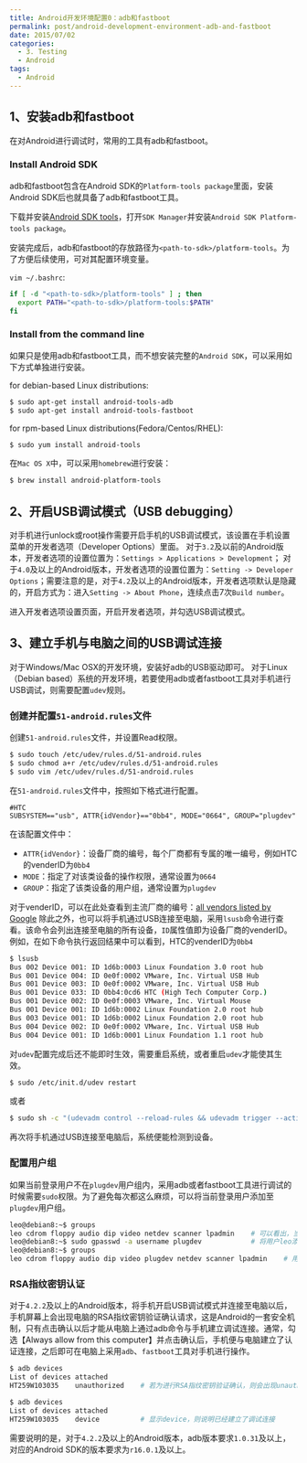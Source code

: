 ```yaml
---
title: Android开发环境配置0：adb和fastboot
permalink: post/android-development-environment-adb-and-fastboot
date: 2015/07/02
categories:
  - 3. Testing
  - Android
tags:
  - Android
---
```


## 1、安装adb和fastboot

在对Android进行调试时，常用的工具有adb和fastboot。

### Install Android SDK

adb和fastboot包含在Android SDK的`Platform-tools package`里面，安装Android SDK后也就具备了adb和fastboot工具。

下载并安装[Android SDK tools](https://developer.android.com/sdk/index.html#Other)，打开`SDK Manager`并安装`Android SDK Platform-tools package`。

安装完成后，adb和fastboot的存放路径为`<path-to-sdk>/platform-tools`。为了方便后续使用，可对其配置环境变量。

`vim ~/.bashrc`:

~~~bash
if [ -d "<path-to-sdk>/platform-tools" ] ; then
  export PATH="<path-to-sdk>/platform-tools:$PATH"
fi
~~~

### Install from the command line

如果只是使用adb和fastboot工具，而不想安装完整的`Android SDK`，可以采用如下方式单独进行安装。

for debian-based Linux distributions:

~~~bash
$ sudo apt-get install android-tools-adb
$ sudo apt-get install android-tools-fastboot
~~~

for rpm-based Linux distributions(Fedora/Centos/RHEL):
~~~bash
$ sudo yum install android-tools
~~~

在`Mac OS X`中，可以采用`homebrew`进行安装：

~~~bash
$ brew install android-platform-tools
~~~

## 2、开启USB调试模式（USB debugging）

对手机进行unlock或root操作需要开启手机的USB调试模式，该设置在手机设置菜单的开发者选项（Developer Options）里面。
对于`3.2`及以前的Android版本，开发者选项的设置位置为：`Settings > Applications > Development`；
对于`4.0`及以上的Android版本，开发者选项的设置位置为：`Setting -> Developer Options`；需要注意的是，对于`4.2`及以上的Android版本，开发者选项默认是隐藏的，开启方式为：进入`Setting -> About Phone`，连续点击7次`Build number`。

进入开发者选项设置页面，开启开发者选项，并勾选USB调试模式。

## 3、建立手机与电脑之间的USB调试连接
对于Windows/Mac OSX的开发环境，安装好adb的USB驱动即可。
对于Linux（Debian based）系统的开发环境，若要使用adb或者fastboot工具对手机进行USB调试，则需要配置`udev`规则。

### 创建并配置`51-android.rules`文件
创建`51-android.rules`文件，并设置Read权限。

~~~bash
$ sudo touch /etc/udev/rules.d/51-android.rules
$ sudo chmod a+r /etc/udev/rules.d/51-android.rules
$ sudo vim /etc/udev/rules.d/51-android.rules
~~~

在`51-android.rules`文件中，按照如下格式进行配置。

~~~vim
#HTC
SUBSYSTEM=="usb", ATTR{idVendor}=="0bb4", MODE="0664", GROUP="plugdev"
~~~

在该配置文件中：
- `ATTR{idVendor}`：设备厂商的编号，每个厂商都有专属的唯一编号，例如HTC的venderID为`0bb4`
- `MODE`：指定了对该类设备的操作权限，通常设置为`0664`
- `GROUP`：指定了该类设备的用户组，通常设置为`plugdev`

对于venderID，可以在此处查看到主流厂商的编号：[all vendors listed by Google](http://developer.android.com/tools/device.html#VendorIds)
除此之外，也可以将手机通过USB连接至电脑，采用`lsusb`命令进行查看。该命令会列出连接至电脑的所有设备，`ID`属性值即为设备厂商的venderID。例如，在如下命令执行返回结果中可以看到，HTC的venderID为`0bb4`

~~~bash
$ lsusb
Bus 002 Device 001: ID 1d6b:0003 Linux Foundation 3.0 root hub
Bus 001 Device 004: ID 0e0f:0002 VMware, Inc. Virtual USB Hub
Bus 001 Device 003: ID 0e0f:0002 VMware, Inc. Virtual USB Hub
Bus 001 Device 033: ID 0bb4:0cd6 HTC (High Tech Computer Corp.)
Bus 001 Device 002: ID 0e0f:0003 VMware, Inc. Virtual Mouse
Bus 001 Device 001: ID 1d6b:0002 Linux Foundation 2.0 root hub
Bus 003 Device 001: ID 1d6b:0002 Linux Foundation 2.0 root hub
Bus 004 Device 002: ID 0e0f:0002 VMware, Inc. Virtual USB Hub
Bus 004 Device 001: ID 1d6b:0001 Linux Foundation 1.1 root hub
~~~

对`udev`配置完成后还不能即时生效，需要重启系统，或者重启`udev`才能使其生效。

~~~bash
$ sudo /etc/init.d/udev restart
~~~

或者

~~~bash
$ sudo sh -c "(udevadm control --reload-rules && udevadm trigger --action=change)"
~~~

再次将手机通过USB连接至电脑后，系统便能检测到设备。

### 配置用户组
如果当前登录用户不在`plugdev`用户组内，采用adb或者fastboot工具进行调试的时候需要`sudo`权限。为了避免每次都这么麻烦，可以将当前登录用户添加至`plugdev`用户组。

~~~bash
leo@debian8:~$ groups
leo cdrom floppy audio dip video netdev scanner lpadmin    # 可以看出，当前用户leo并不在用户组plugdev里面
leo@debian8:~$ sudo gpasswd -a username plugdev            # 将用户leo添加至用户组plugdev
leo@debian8:~$ groups
leo cdrom floppy audio dip video plugdev netdev scanner lpadmin    # 用户leo已属于用户组plugdev
~~~

### RSA指纹密钥认证

对于`4.2.2`及以上的Android版本，将手机开启USB调试模式并连接至电脑以后，手机屏幕上会出现电脑的RSA指纹密钥验证确认请求，这是Android的一套安全机制，只有点击确认以后才能从电脑上通过adb命令与手机建立调试连接。通常，勾选【Always allow from this computer】并点击确认后，手机便与电脑建立了认证连接，之后即可在电脑上采用`adb`、`fastboot`工具对手机进行操作。

~~~bash
$ adb devices
List of devices attached
HT259W103035	unauthorized    # 若为进行RSA指纹密钥验证确认，则会出现unauthorized提示

$ adb devices
List of devices attached
HT259W103035	device          # 显示device，则说明已经建立了调试连接
~~~

需要说明的是，对于`4.2.2`及以上的Android版本，adb版本要求`1.0.31`及以上，对应的Android SDK的版本要求为`r16.0.1`及以上。
